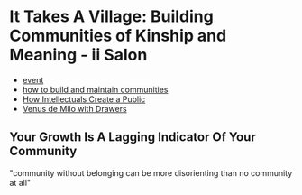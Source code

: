 # It Takes A Village: Building Communities of Kinship and Meaning - ii Salon

- [event](https://www.eventbrite.co.uk/e/it-takes-a-village-building-communities-of-kinship-and-meaning-ii-salon-tickets-127550245217)
- [how to build and maintain communities](https://www.visakanv.com/blog/communities/)
- [How Intellectuals Create a Public](https://www.chronicle.com/article/how-intellectuals-create-a-public)
- [Venus de Milo with Drawers](https://www.artic.edu/artworks/185184/venus-de-milo-with-drawers)
  
## Your Growth Is A Lagging Indicator Of Your Community

"community without belonging can be more disorienting than no community at all"